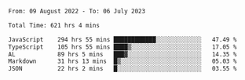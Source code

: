 
<!--START_SECTION:waka-->

```txt
From: 09 August 2022 - To: 06 July 2023

Total Time: 621 hrs 4 mins

JavaScript    294 hrs 55 mins ████████████░░░░░░░░░░░░░   47.49 %
TypeScript    105 hrs 55 mins ████▒░░░░░░░░░░░░░░░░░░░░   17.05 %
AL            89 hrs 5 mins   ███▓░░░░░░░░░░░░░░░░░░░░░   14.35 %
Markdown      31 hrs 13 mins  █▒░░░░░░░░░░░░░░░░░░░░░░░   05.03 %
JSON          22 hrs 2 mins   █░░░░░░░░░░░░░░░░░░░░░░░░   03.55 %
```

<!--END_SECTION:waka-->











